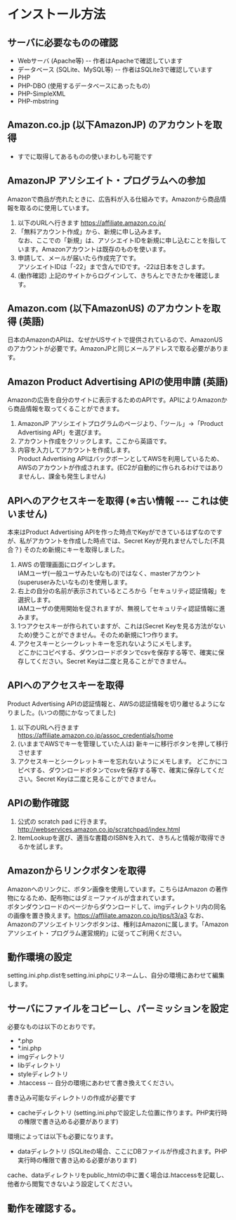 # インストール方法


## サーバに必要なものの確認
* Webサーバ (Apache等) -- 作者はApacheで確認しています
* データベース (SQLite、MySQL等) -- 作者はSQLite3で確認しています
* PHP
* PHP-DBO (使用するデータベースにあったもの)
* PHP-SimpleXML
* PHP-mbstring


## Amazon.co.jp (以下AmazonJP) のアカウントを取得
* すでに取得してあるものの使いまわしも可能です


## AmazonJP アソシエイト・プログラムへの参加
Amazonで商品が売れたときに、広告料が入る仕組みです。Amazonから商品情報を取るのに使用しています。
1. 以下のURLへ行きます https://affiliate.amazon.co.jp/
2. 「無料アカウント作成」から、新規に申し込みます。  
なお、ここでの「新規」は、アソシエイトIDを新規に申し込むことを指しています。Amazonアカウントは既存のものを使います。
3. 申請して、メールが届いたら作成完了です。  
アソシエイトIDは「-22」まで含んでIDです。-22は日本をさします。
4. (動作確認) 上記のサイトからログインして、きちんとできたかを確認します。


## Amazon.com (以下AmazonUS) のアカウントを取得 (英語)
日本のAmazonのAPIは、なぜかUSサイトで提供されているので、AmazonUSのアカウントが必要です。AmazonJPと同じメールアドレスで取る必要があります。


## Amazon Product Advertising APIの使用申請 (英語)
Amazonの広告を自分のサイトに表示するためのAPIです。APIによりAmazonから商品情報を取ってくることができます。
1. AmazonJP アソシエイトプログラムのページより、「ツール」→「Product Advertising API」を選びます。
2. アカウント作成をクリックします。ここから英語です。
3. 内容を入力してアカウントを作成します。  
Product Advertising APIはバックボーンとしてAWSを利用しているため、AWSのアカウントが作成されます。(EC2が自動的に作られるわけではありませんし、課金も発生しません)


## APIへのアクセスキーを取得 (※古い情報 --- これは使いません)
本来はProduct Advertising APIを作った時点でKeyができているはずなのですが、私がアカウントを作成した時点では、Secret Keyが見れませんでした(不具合？) そのため新規にキーを取得しました。
1. AWS の管理画面にログインします。  
IAMユーザ(一般ユーザみたいなもの)ではなく、masterアカウント(superuserみたいなもの)を使用します。
2. 右上の自分の名前が表示されているところから「セキュリティ認証情報」を選択します。  
IAMユーザの使用開始を促されますが、無視してセキュリティ認証情報に進みます。
3. 1つアクセスキーが作られていますが、これは(Secret Keyを見る方法がないため)使うことができません。そのため新規に1つ作ります。
4. アクセスキーとシークレットキーを忘れないようにメモします。  
どこかにコピペする、ダウンロードボタンでcsvを保存する等で、確実に保存してください。Secret Keyは二度と見ることができません。


## APIへのアクセスキーを取得
Product Advertising APIの認証情報と、AWSの認証情報を切り離せるようになりました。(いつの間にかなってました)
1. 以下のURLへ行きます https://affiliate.amazon.co.jp/assoc_credentials/home
2. (いままでAWSでキーを管理していた人は) 新キーに移行ボタンを押して移行させます
3. アクセスキーとシークレットキーを忘れないようにメモします。 
どこかにコピペする、ダウンロードボタンでcsvを保存する等で、確実に保存してください。Secret Keyは二度と見ることができません。



## APIの動作確認
1. 公式の scratch pad に行きます。http://webservices.amazon.co.jp/scratchpad/index.html
2. ItemLookupを選び、適当な書籍のISBNを入れて、きちんと情報が取得できるかを試します。


## Amazonからリンクボタンを取得
Amazonへのリンクに、ボタン画像を使用しています。こちらはAmazon の著作物になるため、配布物にはダミーファイルが含まれています。  
ボタンダウンロードのページからダウンロードして、imgディレクトリ内の同名の画像を置き換えます。https://affiliate.amazon.co.jp/tips/t3/a3
なお、Amazonのアソシエイトリンクボタンは、権利はAmazonに属します。「Amazonアソシエイト・プログラム運営規約」に従ってご利用ください。


## 動作環境の設定
setting.ini.php.distをsetting.ini.phpにリネームし、自分の環境にあわせて編集します。


## サーバにファイルをコピーし、パーミッションを設定
必要なものは以下のとおりです。
* *.php
* *.ini.php
* imgディレクトリ
* libディレクトリ
* styleディレクトリ
* .htaccess -- 自分の環境にあわせて書き換えてください。

書き込み可能なディレクトリの作成が必要です
* cacheディレクトリ (setting.ini.phpで設定した位置に作ります。PHP実行時の権限で書き込める必要があります)

環境によっては以下も必要になります。
* dataディレクトリ (SQLiteの場合、ここにDBファイルが作成されます。PHP実行時の権限で書き込める必要があります)

cache、dataディレクトリをpublic_htmlの中に置く場合は.htaccessを記載し、他者から閲覧できないよう設定してください。


## 動作を確認する。



